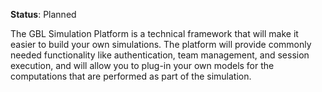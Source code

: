 **Status**: Planned

The GBL Simulation Platform is a technical framework that will make it easier to build your own simulations. The platform will provide commonly needed functionality like authentication, team management, and session execution, and will allow you to plug-in your own models for the computations that are performed as part of the simulation.